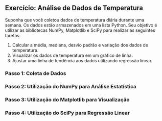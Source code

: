 ## Exercício: Análise de Dados de Temperatura

Suponha que você coletou dados de temperatura diária durante uma semana. Os dados estão armazenados em uma lista Python. Seu objetivo é utilizar as bibliotecas NumPy, Matplotlib e SciPy para realizar as seguintes tarefas:

1. Calcular a média, mediana, desvio padrão e variação dos dados de temperatura.
2. Visualizar os dados de temperatura em um gráfico de linha.
3. Ajustar uma linha de tendência aos dados utilizando regressão linear.

### Passo 1: Coleta de Dados
### Passo 2: Utilização do NumPy para Análise Estatística
### Passo 3: Utilização do Matplotlib para Visualização
### Passo 4: Utilização do SciPy para Regressão Linear





